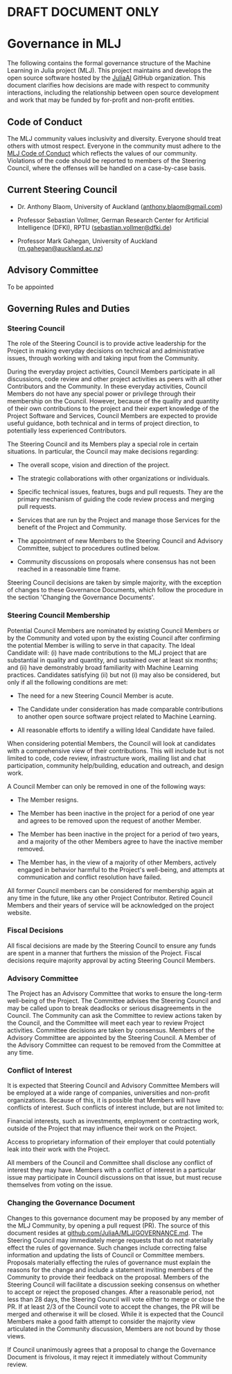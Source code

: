 # DRAFT DOCUMENT ONLY

# Governance in MLJ

The following contains the formal governance structure of the Machine Learning in Julia
project (MLJ). This project maintains and develops the open source software hosted by
the [JuliaAI](https://github.com/JuliaAI) GitHub organization. This document clarifies how
decisions are made with respect to community interactions, including the relationship
between open source development and work that may be funded by for-profit and non-profit
entities.

## Code of Conduct

The MLJ community values inclusivity and diversity. Everyone should treat others with
utmost respect. Everyone in the community must adhere to the [MLJ Code of
Conduct](https://github.com/JuliaAI/MLJ.jl/blob/dev/CODE_OF_CONDUCT.md) which reflects the
values of our community. Violations of the code should be reported to members of the
Steering Council, where the offenses will be handled on a case-by-case basis.

## Current Steering Council

- Dr. Anthony Blaom, University of Auckland (<anthony.blaom@gmail.com>)

- Professor Sebastian Vollmer, German Research Center for Artificial Intelligence (DFKI),
  RPTU (<sebastian.vollmer@dfki.de>)

- Professor Mark Gahegan, University of Auckland (<m.gahegan@auckland.ac.nz>)

## Advisory Committee

To be appointed

## Governing Rules and Duties

### Steering Council

The role of the Steering Council is to provide active leadership for the Project in making
everyday decisions on technical and administrative issues, through working with and taking
input from the Community.

During the everyday project activities, Council Members participate in all discussions,
code review and other project activities as peers with all other Contributors and the
Community. In these everyday activities, Council Members do not have any special power or
privilege through their membership on the Council. However, because of the quality and
quantity of their own contributions to the project and their expert knowledge of the
Project Software and Services, Council Members are expected to provide useful guidance,
both technical and in terms of project direction, to potentially less experienced
Contributors.

The Steering Council and its Members play a special role in certain situations. In
particular, the Council may make decisions regarding:

- The overall scope, vision and direction of the project.

- The strategic collaborations with other organizations or individuals.

- Specific technical issues, features, bugs and pull requests. They
  are the primary mechanism of guiding the code review process and merging pull requests.

- Services that are run by the Project and manage those Services
  for the benefit of the Project and Community.

- The appointment of new Members to the Steering Council and
  Advisory Committee, subject to procedures outlined below.
  
- Community discussions on proposals where consensus has not been reached in a reasonable
  time frame.

Steering Council decisions are taken by simple majority, with the exception of changes to
these Governance Documents, which follow the procedure in the section 'Changing the
Governance Documents'.

### Steering Council Membership

Potential Council Members are nominated by existing Council Members or by the Community
and voted upon by the existing Council after confirming the potential Member is willing to
serve in that capacity. The Ideal Candidate will: (i) have made contributions to the MLJ
project that are substantial in quality and quantity, and sustained over at least six
months; and (ii) have demonstrably broad familiarity with Machine Learning
practices. Candidates satisfying (ii) but not (i) may also be considered, but only if all
the following conditions are met:

- The need for a new Steering Council Member is acute.

- The Candidate under consideration has made comparable contributions to another open
  source software project related to Machine Learning.

- All reasonable efforts to identify a willing Ideal Candidate have failed.

When considering potential Members, the Council will look at candidates with a
comprehensive view of their contributions. This will include but is not limited to code,
code review, infrastructure work, mailing list and chat participation, community
help/building, education and outreach, and design work.

A Council Member can only be removed in one of the following ways:

- The Member resigns.

- The Member has been inactive in the project for a period of one year and agrees to be
  removed upon the request of another Member.

- The Member has been inactive in the project for a period of two years, and a majority of
  the other Members agree to have the inactive member removed.

- The Member has, in the view of a majority of other Members, actively engaged in behavior
  harmful to the Project's well-being, and attempts at communication and conflict
  resolution have failed.

All former Council members can be considered for membership again at any time in the
future, like any other Project Contributor. Retired Council Members and their years of
service will be acknowledged on the project website.

### Fiscal Decisions

All fiscal decisions are made by the Steering Council to ensure any funds are spent in a
manner that furthers the mission of the Project. Fiscal decisions require majority
approval by acting Steering Council Members.

### Advisory Committee

The Project has an Advisory Committee that works to ensure the long-term well-being of the
Project. The Committee advises the Steering Council and may be called upon to break
deadlocks or serious disagreements in the Council. The Community can ask the Committee to
review actions taken by the Council, and the Committee will meet each year to review
Project activities. Committee decisions are taken by consensus. Members of the Advisory
Committee are appointed by the Steering Council. A Member of the Advisory Committee can
request to be removed from the Committee at any time.

### Conflict of Interest

It is expected that Steering Council and Advisory Committee Members will be employed at a
wide range of companies, universities and non-profit organizations. Because of this, it is
possible that Members will have conflicts of interest. Such conflicts of interest include,
but are not limited to:

Financial interests, such as investments, employment or contracting work, outside of the
Project that may influence their work on the Project.

Access to proprietary information of their employer that could potentially leak into their
work with the Project.

All members of the Council and Committee shall disclose any conflict of interest they may
have. Members with a conflict of interest in a particular issue may participate in Council
discussions on that issue, but must recuse themselves from voting on the issue.

### Changing the Governance Document

Changes to this governance document may be proposed by any member of the MLJ Community, by
opening a pull request (PR). The source of this document resides at
[github.com/JuliaA/MLJ/GOVERNANCE.md](https://github.com/JuliaA/GOVERNANCE.md).  The
Steering Council may immediately merge requests that do not materially effect the rules of
governance. Such changes include correcting false information and updating the lists of
Council or Committee members. Proposals materially effecting the rules of governance must
explain the reasons for the change and include a statement inviting members of the
Community to provide their feedback on the proposal. Members of the Steering Council will
facilitate a discussion seeking consensus on whether to accept or reject the proposed
changes. After a reasonable period, not less than 28 days, the Steering Council will vote
either to merge or close the PR. If at least 2/3 of the Council vote to accept the
changes, the PR will be merged and otherwise it will be closed. While it is expected that
the Council Members make a good faith attempt to consider the majority view
articulated in the Community discussion, Members are not bound by those views.

If Council unanimously agrees that a proposal to change the Governance Document is frivolous,
it may reject it immediately without Community review.
